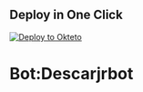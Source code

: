 
## Deploy in One Click

[![Deploy to Okteto](https://okteto.com/develop-okteto.svg)](https://cloud.okteto.com/deploy?repository=https://github.com/jadier09/jadier09)
# Bot:Descarjrbot
